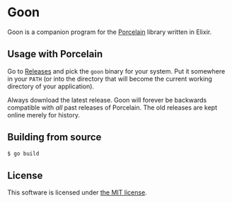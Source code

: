 Goon
====

Goon is a companion program for the [Porcelain][1] library written in Elixir.

## Usage with Porcelain

Go to [Releases][2] and pick the `goon` binary for your system. Put it
somewhere in your `PATH` (or into the directory that will become the current
working directory of your application).

Always download the latest release. Goon will forever be backwards compatible
with _all_ past releases of Porcelain. The old releases are kept online merely
for history.

  [1]: https://github.com/alco/porcelain
  [2]: https://github.com/tsutsu/goon/releases

## Building from source

```sh
$ go build
```

## License

This software is licensed under [the MIT license](LICENSE).
